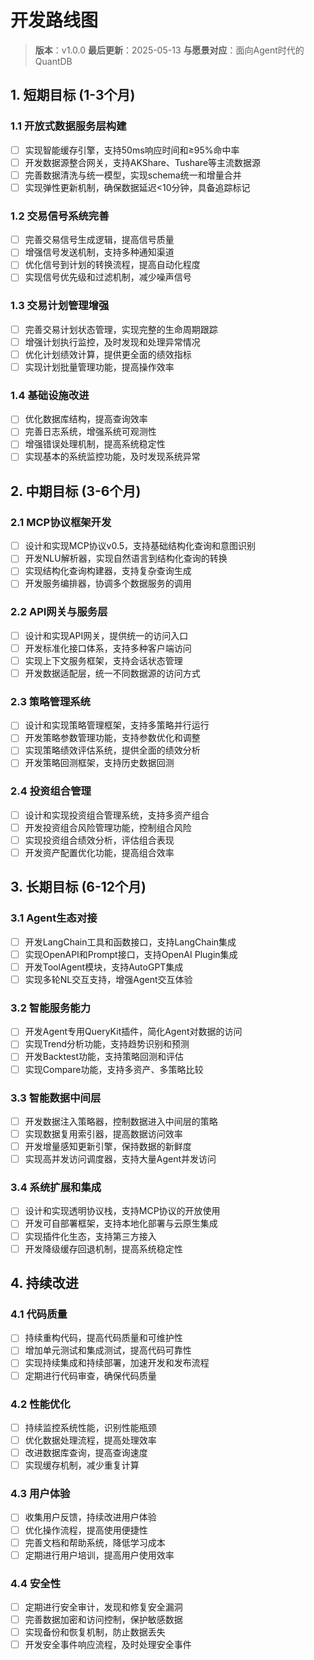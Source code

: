 # 开发路线图

> **版本**：v1.0.0
> **最后更新**：2025-05-13
> **与愿景对应**：面向Agent时代的QuantDB

## 1. 短期目标 (1-3个月)

### 1.1 开放式数据服务层构建
- [ ] 实现智能缓存引擎，支持50ms响应时间和≥95%命中率
- [ ] 开发数据源整合网关，支持AKShare、Tushare等主流数据源
- [ ] 完善数据清洗与统一模型，实现schema统一和增量合并
- [ ] 实现弹性更新机制，确保数据延迟<10分钟，具备追踪标记

### 1.2 交易信号系统完善
- [ ] 完善交易信号生成逻辑，提高信号质量
- [ ] 增强信号发送机制，支持多种通知渠道
- [ ] 优化信号到计划的转换流程，提高自动化程度
- [ ] 实现信号优先级和过滤机制，减少噪声信号

### 1.3 交易计划管理增强
- [ ] 完善交易计划状态管理，实现完整的生命周期跟踪
- [ ] 增强计划执行监控，及时发现和处理异常情况
- [ ] 优化计划绩效计算，提供更全面的绩效指标
- [ ] 实现计划批量管理功能，提高操作效率

### 1.4 基础设施改进
- [ ] 优化数据库结构，提高查询效率
- [ ] 完善日志系统，增强系统可观测性
- [ ] 增强错误处理机制，提高系统稳定性
- [ ] 实现基本的系统监控功能，及时发现系统异常

## 2. 中期目标 (3-6个月)

### 2.1 MCP协议框架开发
- [ ] 设计和实现MCP协议v0.5，支持基础结构化查询和意图识别
- [ ] 开发NLU解析器，实现自然语言到结构化查询的转换
- [ ] 实现结构化查询构建器，支持复杂查询生成
- [ ] 开发服务编排器，协调多个数据服务的调用

### 2.2 API网关与服务层
- [ ] 设计和实现API网关，提供统一的访问入口
- [ ] 开发标准化接口体系，支持多种客户端访问
- [ ] 实现上下文服务框架，支持会话状态管理
- [ ] 开发数据适配层，统一不同数据源的访问方式

### 2.3 策略管理系统
- [ ] 设计和实现策略管理框架，支持多策略并行运行
- [ ] 开发策略参数管理功能，支持参数优化和调整
- [ ] 实现策略绩效评估系统，提供全面的绩效分析
- [ ] 开发策略回测框架，支持历史数据回测

### 2.4 投资组合管理
- [ ] 设计和实现投资组合管理系统，支持多资产组合
- [ ] 开发投资组合风险管理功能，控制组合风险
- [ ] 实现投资组合绩效分析，评估组合表现
- [ ] 开发资产配置优化功能，提高组合效率

## 3. 长期目标 (6-12个月)

### 3.1 Agent生态对接
- [ ] 开发LangChain工具和函数接口，支持LangChain集成
- [ ] 实现OpenAPI和Prompt接口，支持OpenAI Plugin集成
- [ ] 开发ToolAgent模块，支持AutoGPT集成
- [ ] 实现多轮NL交互支持，增强Agent交互体验

### 3.2 智能服务能力
- [ ] 开发Agent专用QueryKit插件，简化Agent对数据的访问
- [ ] 实现Trend分析功能，支持趋势识别和预测
- [ ] 开发Backtest功能，支持策略回测和评估
- [ ] 实现Compare功能，支持多资产、多策略比较

### 3.3 智能数据中间层
- [ ] 开发数据注入策略器，控制数据进入中间层的策略
- [ ] 实现数据复用索引器，提高数据访问效率
- [ ] 开发增量感知更新引擎，保持数据的新鲜度
- [ ] 实现高并发访问调度器，支持大量Agent并发访问

### 3.4 系统扩展和集成
- [ ] 设计和实现透明协议栈，支持MCP协议的开放使用
- [ ] 开发可自部署框架，支持本地化部署与云原生集成
- [ ] 实现插件化生态，支持第三方接入
- [ ] 开发降级缓存回退机制，提高系统稳定性

## 4. 持续改进

### 4.1 代码质量
- [ ] 持续重构代码，提高代码质量和可维护性
- [ ] 增加单元测试和集成测试，提高代码可靠性
- [ ] 实现持续集成和持续部署，加速开发和发布流程
- [ ] 定期进行代码审查，确保代码质量

### 4.2 性能优化
- [ ] 持续监控系统性能，识别性能瓶颈
- [ ] 优化数据处理流程，提高处理效率
- [ ] 改进数据库查询，提高查询速度
- [ ] 实现缓存机制，减少重复计算

### 4.3 用户体验
- [ ] 收集用户反馈，持续改进用户体验
- [ ] 优化操作流程，提高使用便捷性
- [ ] 完善文档和帮助系统，降低学习成本
- [ ] 定期进行用户培训，提高用户使用效率

### 4.4 安全性
- [ ] 定期进行安全审计，发现和修复安全漏洞
- [ ] 完善数据加密和访问控制，保护敏感数据
- [ ] 实现备份和恢复机制，防止数据丢失
- [ ] 开发安全事件响应流程，及时处理安全事件
